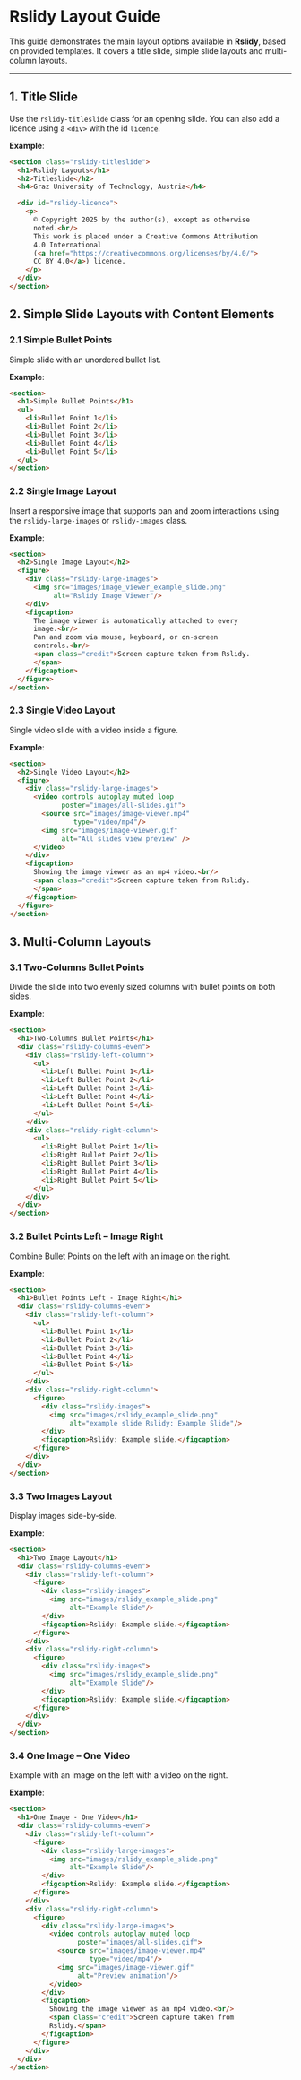 # Rslidy Layout Guide

This guide demonstrates the main layout options available in
**Rslidy**, based on provided templates. It covers a title slide,
simple slide layouts and multi-column layouts.

---

## 1. Title Slide
Use the `rslidy-titleslide` class for an opening slide.
You can also add a licence using a `<div>` with the id `licence`.

**Example**:
```html
<section class="rslidy-titleslide">
  <h1>Rslidy Layouts</h1>
  <h2>Titleslide</h2>
  <h4>Graz University of Technology, Austria</h4>

  <div id="rslidy-licence">
    <p>
      © Copyright 2025 by the author(s), except as otherwise
      noted.<br/>
      This work is placed under a Creative Commons Attribution
      4.0 International
      (<a href="https://creativecommons.org/licenses/by/4.0/">
      CC BY 4.0</a>) licence.
    </p>
  </div>
</section>
```








## 2. Simple Slide Layouts with Content Elements
### 2.1 Simple Bullet Points
Simple slide with an unordered bullet list.

**Example**:
```html
<section>
  <h1>Simple Bullet Points</h1>
  <ul>
    <li>Bullet Point 1</li>
    <li>Bullet Point 2</li>
    <li>Bullet Point 3</li>
    <li>Bullet Point 4</li>
    <li>Bullet Point 5</li>
  </ul>
</section>
```






### 2.2 Single Image Layout
Insert a responsive image that supports pan and zoom
interactions using the `rslidy-large-images` or `rslidy-images` class.

**Example**:
```html
<section>
  <h2>Single Image Layout</h2>
  <figure>
    <div class="rslidy-large-images">
      <img src="images/image_viewer_example_slide.png"
           alt="Rslidy Image Viewer"/>
    </div>
    <figcaption>
      The image viewer is automatically attached to every
      image.<br/>
      Pan and zoom via mouse, keyboard, or on-screen
      controls.<br/>
      <span class="credit">Screen capture taken from Rslidy.
      </span>
    </figcaption>
  </figure>
</section>
```






### 2.3 Single Video Layout
Single video slide with a video inside a figure.

**Example**:
```html
<section>
  <h2>Single Video Layout</h2>
  <figure>
    <div class="rslidy-large-images">
      <video controls autoplay muted loop
             poster="images/all-slides.gif">
        <source src="images/image-viewer.mp4"
                type="video/mp4"/>
        <img src="images/image-viewer.gif"
             alt="All slides view preview" />
      </video>
    </div>
    <figcaption>
      Showing the image viewer as an mp4 video.<br/>
      <span class="credit">Screen capture taken from Rslidy.
      </span>
    </figcaption>
  </figure>
</section>
```





## 3. Multi-Column Layouts

### 3.1 Two-Columns Bullet Points

Divide the slide into two evenly sized columns with bullet points on 
both sides.

**Example**:
```html
<section>
  <h1>Two-Columns Bullet Points</h1>
  <div class="rslidy-columns-even">
    <div class="rslidy-left-column">
      <ul>
        <li>Left Bullet Point 1</li>
        <li>Left Bullet Point 2</li>
        <li>Left Bullet Point 3</li>
        <li>Left Bullet Point 4</li>
        <li>Left Bullet Point 5</li>
      </ul>
    </div>
    <div class="rslidy-right-column">
      <ul>
        <li>Right Bullet Point 1</li>
        <li>Right Bullet Point 2</li>
        <li>Right Bullet Point 3</li>
        <li>Right Bullet Point 4</li>
        <li>Right Bullet Point 5</li>
      </ul>
    </div>
  </div>
</section>
```






### 3.2 Bullet Points Left – Image Right

Combine Bullet Points on the left with an image on the right.

**Example**:
```html
<section>
  <h1>Bullet Points Left - Image Right</h1>
  <div class="rslidy-columns-even">
    <div class="rslidy-left-column">
      <ul>
        <li>Bullet Point 1</li>
        <li>Bullet Point 2</li>
        <li>Bullet Point 3</li>
        <li>Bullet Point 4</li>
        <li>Bullet Point 5</li>
      </ul>
    </div>
    <div class="rslidy-right-column">
      <figure>
        <div class="rslidy-images">
          <img src="images/rslidy_example_slide.png"
               alt="example slide Rslidy: Example Slide"/>
        </div>
        <figcaption>Rslidy: Example slide.</figcaption>
      </figure>
    </div>
  </div>
</section>
```






### 3.3 Two Images Layout

Display images side-by-side.

**Example**:
```html
<section>
  <h1>Two Image Layout</h1>
  <div class="rslidy-columns-even">
    <div class="rslidy-left-column">
      <figure>
        <div class="rslidy-images">
          <img src="images/rslidy_example_slide.png"
               alt="Example Slide"/>
        </div>
        <figcaption>Rslidy: Example slide.</figcaption>
      </figure>
    </div>
    <div class="rslidy-right-column">
      <figure>
        <div class="rslidy-images">
          <img src="images/rslidy_example_slide.png"
               alt="Example Slide"/>
        </div>
        <figcaption>Rslidy: Example slide.</figcaption>
      </figure>
    </div>
  </div>
</section>
```







### 3.4 One Image – One Video

Example with an image on the left with a video on the right.

**Example**:
```html
<section>
  <h1>One Image - One Video</h1>
  <div class="rslidy-columns-even">
    <div class="rslidy-left-column">
      <figure>
        <div class="rslidy-large-images">
          <img src="images/rslidy_example_slide.png"
               alt="Example Slide"/>
        </div>
        <figcaption>Rslidy: Example slide.</figcaption>
      </figure>
    </div>
    <div class="rslidy-right-column">
      <figure>
        <div class="rslidy-large-images">
          <video controls autoplay muted loop
                 poster="images/all-slides.gif">
            <source src="images/image-viewer.mp4"
                    type="video/mp4"/>
            <img src="images/image-viewer.gif"
                 alt="Preview animation"/>
          </video>
        </div>
        <figcaption>
          Showing the image viewer as an mp4 video.<br/>
          <span class="credit">Screen capture taken from
          Rslidy.</span>
        </figcaption>
      </figure>
    </div>
  </div>
</section>
```


